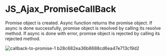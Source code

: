 # JS_Ajax_PromiseCallBack

Promise object is created. Async function returns the promise object. If async is done successfully, promise object is resolved by calling its resolve method. If async is done with error, promise object is rejected by calling its rejected method.

![callback-to-promise-1 b28c682ea36b8688cd6ea47e713c19d2](https://user-images.githubusercontent.com/15075906/185782438-297d9fac-159f-4c62-9d0e-4fb49172f03c.png)
